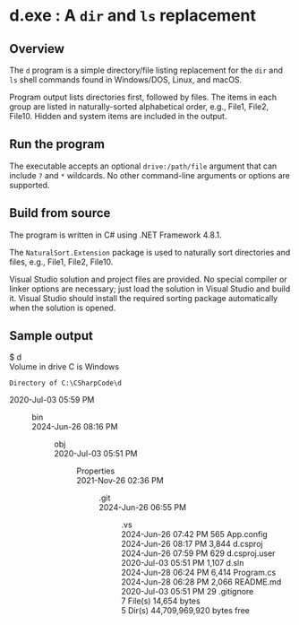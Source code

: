 ﻿# d.exe : A `dir` and `ls` replacement

## Overview

The `d` program is a simple directory/file listing replacement for the `dir` and `ls` shell 
commands found in Windows/DOS, Linux, and macOS.

Program output lists directories first, followed by files. The items in each group 
are listed in naturally-sorted alphabetical order, e.g., File1, File2, File10. Hidden and 
system items are included in the output.

## Run the program
The executable accepts an optional `drive:/path/file` argument that can include `?` and `*` 
wildcards. No other command-line arguments or options are supported.

## Build from source
The program is written in C# using .NET Framework 4.8.1.

The `NaturalSort.Extension` package is used to naturally sort directories and files, e.g., 
File1, File2, File10.

Visual Studio solution and project files are provided. No special compiler or linker options 
are necessary; just load the solution in Visual Studio and build it. Visual Studio should install 
the required sorting package automatically when the solution is opened.

## Sample output
   $ d                                                   
    Volume in drive C is Windows                         
                                                         
    Directory of C:\CSharpCode\d                         
                                                         
   2020-Jul-03  05:59 PM    <DIR>           bin          
   2024-Jun-26  08:16 PM    <DIR>           obj          
   2020-Jul-03  05:51 PM    <DIR>           Properties   
   2021-Nov-26  02:36 PM    <DIR>           .git         
   2024-Jun-26  06:55 PM    <DIR>           .vs          
   2024-Jun-26  07:42 PM               565  App.config   
   2024-Jun-26  08:17 PM             3,844  d.csproj     
   2024-Jun-26  07:59 PM               629  d.csproj.user
   2020-Jul-03  05:51 PM             1,107  d.sln        
   2024-Jun-28  06:24 PM             6,414  Program.cs   
   2024-Jun-28  06:28 PM             2,066  README.md    
   2020-Jul-03  05:51 PM                29  .gitignore   
                  7 File(s)          14,654 bytes        
                  5 Dir(s)   44,709,969,920 bytes free   
                                                         